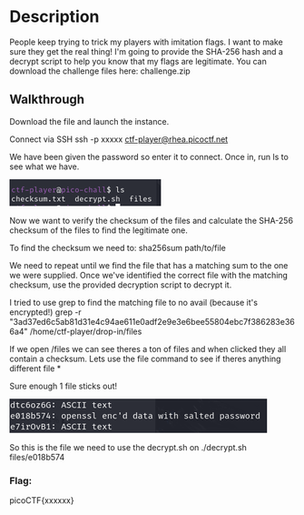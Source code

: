 # Description
People keep trying to trick my players with imitation flags. I want to make sure they get the real thing! I'm going to provide the SHA-256 hash and a decrypt script to help you know that my flags are legitimate.
You can download the challenge files here:
challenge.zip

## Walkthrough
Download the file and launch the instance. 

Connect via SSH
    ssh -p xxxxx ctf-player@rhea.picoctf.net

We have been given the password so enter it to connect. 
Once in, run ls to see what we have.

![alt text](/Easy/Forensics/images/verify1.png)

Now we want to verify the checksum of the files and calculate the SHA-256 checksum of the files to find the legitimate one.

To find the checksum we need to:
    sha256sum path/to/file

We need to repeat until we find the file that has a matching sum to the one we were supplied.
Once we've identified the correct file with the matching checksum, use the provided decryption script to decrypt it.

I tried to use grep to find the matching file to no avail (because it's encrypted!)
    grep -r "3ad37ed6c5ab81d31e4c94ae611e0adf2e9e3e6bee55804ebc7f386283e366a4" /home/ctf-player/drop-in/files

If we open /files we can see theres a ton of files and when clicked they all contain a checksum.
Lets use the file command to see if theres anything different
    file *

Sure enough 1 file sticks out!

![alt text](/Easy/Forensics/images/verify2.png)

So this is the file we need to use the decrypt.sh on
    ./decrypt.sh files/e018b574 

### Flag: 
picoCTF{xxxxxx}